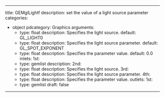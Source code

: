 
---
title: GEMglLightf
description: set the value of a light source parameter
categories:
  - object
pdcategory: Graphics
arguments:
    - type: float
      description: Specifies the light source.
      default: GL_LIGHT0
    - type: float
      description: Specifies the light source parameter.
      default: GL_SPOT_EXPONENT
    - type: float
      description: Specifies the parameter value.
      default: 0.0
inlets:
  1st:
    - type: gemlist
      description:
  2nd:
    - type: float
      description: Specifies the light source.
  3rd:
    - type: float
      description: Specifies the light source parameter.
  4th:
    - type: float
      description: Specifies the parameter value.
outlets:
  1st:
    - type: gemlist
draft: false
---

